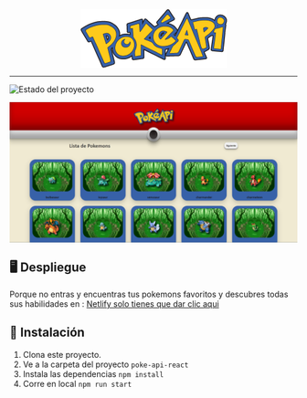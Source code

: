 <p align='center'>
    <img align=center src='https://raw.githubusercontent.com/PokeAPI/media/master/logo/pokeapi_256.png' alt='PokeApi Logotipo' />
<p/>

---

![Estado del proyecto](https://img.shields.io/badge/ESTADO-EN%20DESAROLLO-yellow)

<p align='center'>
    <img  width=800 align=center src='./public/assets/example.png' alt='PokeApi Logotipo' />
<p/>

## 🖥️ Despliegue

Porque no entras y encuentras tus pokemons favoritos y descubres todas sus habilidades en : [Netlify solo tienes que dar clic aqui](https://pokemon-poke-api.netlify.app/)

## 🚀 Instalación

1. Clona este proyecto.
2. Ve a la carpeta del proyecto
   `poke-api-react`
3. Instala las dependencias
   `npm install`
4. Corre en local
   `npm run start`

